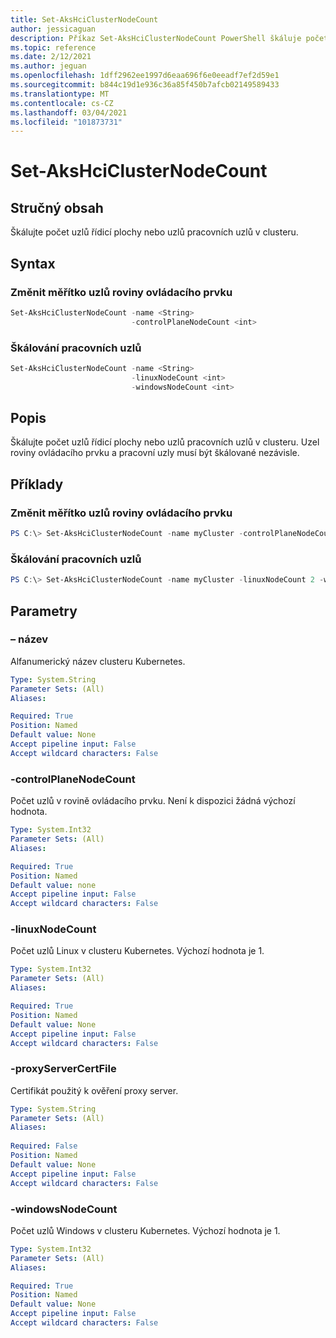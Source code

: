 ```yaml
---
title: Set-AksHciClusterNodeCount
author: jessicaguan
description: Příkaz Set-AksHciClusterNodeCount PowerShell škáluje počet uzlů řídicích rovin nebo pracovních uzlů v clusteru.
ms.topic: reference
ms.date: 2/12/2021
ms.author: jeguan
ms.openlocfilehash: 1dff2962ee1997d6eaa696f6e0eeadf7ef2d59e1
ms.sourcegitcommit: b844c19d1e936c36a85f450b7afcb02149589433
ms.translationtype: MT
ms.contentlocale: cs-CZ
ms.lasthandoff: 03/04/2021
ms.locfileid: "101873731"
---
```

# <a name="set-akshciclusternodecount"></a>Set-AksHciClusterNodeCount

## <a name="synopsis"></a>Stručný obsah
Škálujte počet uzlů řídicí plochy nebo uzlů pracovních uzlů v clusteru.

## <a name="syntax"></a>Syntax

### <a name="scale-control-plane-nodes"></a>Změnit měřítko uzlů roviny ovládacího prvku
```powershell
Set-AksHciClusterNodeCount -name <String>
                           -controlPlaneNodeCount <int> 
```

### <a name="scale-worker-nodes"></a>Škálování pracovních uzlů
```powershell
Set-AksHciClusterNodeCount -name <String>
                           -linuxNodeCount <int>
                           -windowsNodeCount <int>
```

## <a name="description"></a>Popis
Škálujte počet uzlů řídicí plochy nebo uzlů pracovních uzlů v clusteru. Uzel roviny ovládacího prvku a pracovní uzly musí být škálované nezávisle.

## <a name="examples"></a>Příklady

### <a name="scale-control-plane-nodes"></a>Změnit měřítko uzlů roviny ovládacího prvku
```powershell
PS C:\> Set-AksHciClusterNodeCount -name myCluster -controlPlaneNodeCount 3
```

### <a name="scale-worker-nodes"></a>Škálování pracovních uzlů
```powershell
PS C:\> Set-AksHciClusterNodeCount -name myCluster -linuxNodeCount 2 -windowsNodeCount 2
```

## <a name="parameters"></a>Parametry

### <a name="-name"></a>– název
Alfanumerický název clusteru Kubernetes.

```yaml
Type: System.String
Parameter Sets: (All)
Aliases:

Required: True
Position: Named
Default value: None
Accept pipeline input: False
Accept wildcard characters: False
```

### <a name="-controlplanenodecount"></a>-controlPlaneNodeCount
Počet uzlů v rovině ovládacího prvku. Není k dispozici žádná výchozí hodnota.

```yaml
Type: System.Int32
Parameter Sets: (All)
Aliases:

Required: True
Position: Named
Default value: none
Accept pipeline input: False
Accept wildcard characters: False
```

### <a name="-linuxnodecount"></a>-linuxNodeCount
Počet uzlů Linux v clusteru Kubernetes. Výchozí hodnota je 1.

```yaml
Type: System.Int32
Parameter Sets: (All)
Aliases:

Required: True
Position: Named
Default value: None
Accept pipeline input: False
Accept wildcard characters: False
```

### <a name="-proxyservercertfile"></a>-proxyServerCertFile
Certifikát použitý k ověření proxy server.
 
```yaml
Type: System.String
Parameter Sets: (All)
Aliases:
 
Required: False
Position: Named
Default value: None
Accept pipeline input: False
Accept wildcard characters: False
```

### <a name="-windowsnodecount"></a>-windowsNodeCount
Počet uzlů Windows v clusteru Kubernetes. Výchozí hodnota je 1.

```yaml
Type: System.Int32
Parameter Sets: (All)
Aliases:

Required: True
Position: Named
Default value: None
Accept pipeline input: False
Accept wildcard characters: False
```
